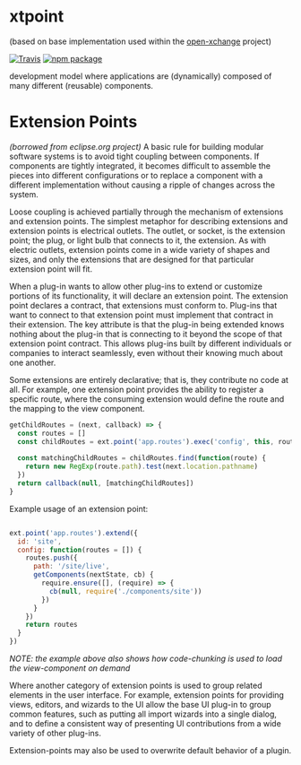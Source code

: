 # xtpoint

(based on base implementation used within the [open-xchange](https://github.com/Open-Xchange-Frontend) project)

[![Travis][build-badge]][build]
[![npm package][npm-badge]][npm]

development model where applications are (dynamically) composed of many different (reusable) components.

[build-badge]: https://travis-ci.org/aretecode/xtpoint.svg?branch=master
[build]: https://travis-ci.org/aretecode/xpoint

[npm-badge]: https://img.shields.io/npm/v/xtpoint.png?style=flat-square
[npm]: [https://www.npmjs.com/package/xtpoint]

# Extension Points
*(borrowed from eclipse.org project)* A basic rule for building modular software systems is to avoid tight coupling between components. If components are tightly integrated, it becomes difficult to assemble the pieces into different configurations or to replace a component with a different implementation without causing a ripple of changes across the system.

Loose coupling is achieved partially through the mechanism of extensions and extension points. The simplest metaphor for describing extensions and extension points is electrical outlets. The outlet, or socket, is the extension point; the plug, or light bulb that connects to it, the extension. As with electric outlets, extension points come in a wide variety of shapes and sizes, and only the extensions that are designed for that particular extension point will fit.

When a plug-in wants to allow other plug-ins to extend or customize portions of its functionality, it will declare an extension point. The extension point declares a contract, that extensions must conform to. Plug-ins that want to connect to that extension point must implement that contract in their extension. The key attribute is that the plug-in being extended knows nothing about the plug-in that is connecting to it beyond the scope of that extension point contract. This allows plug-ins built by different individuals or companies to interact seamlessly, even without their knowing much about one another.

Some extensions are entirely declarative; that is, they contribute no code at all. For example, one extension point provides the ability to register a specific route, where the consuming extension would define the route and the mapping to the view component.

```javascript
getChildRoutes = (next, callback) => {
  const routes = []
  const childRoutes = ext.point('app.routes').exec('config', this, routes)
 
  const matchingChildRoutes = childRoutes.find(function(route) {
    return new RegExp(route.path).test(next.location.pathname)
  })
  return callback(null, [matchingChildRoutes])
}
```

Example usage of an extension point:
```javascript

ext.point('app.routes').extend({
  id: 'site',
  config: function(routes = []) {
    routes.push({
      path: '/site/live',
      getComponents(nextState, cb) {
        require.ensure([], (require) => {
          cb(null, require('./components/site'))
        })
      }
    })
    return routes
  }
})
```

*NOTE: the example above also shows how code-chunking is used to load the view-component on demand*

Where another category of extension points is used to group related elements in the user interface. For example, extension points for providing views, editors, and wizards to the UI allow the base UI plug-in to group common features, such as putting all import wizards into a single dialog, and to define a consistent way of presenting UI contributions from a wide variety of other plug-ins.

Extension-points may also be used to overwrite default behavior of a plugin.
